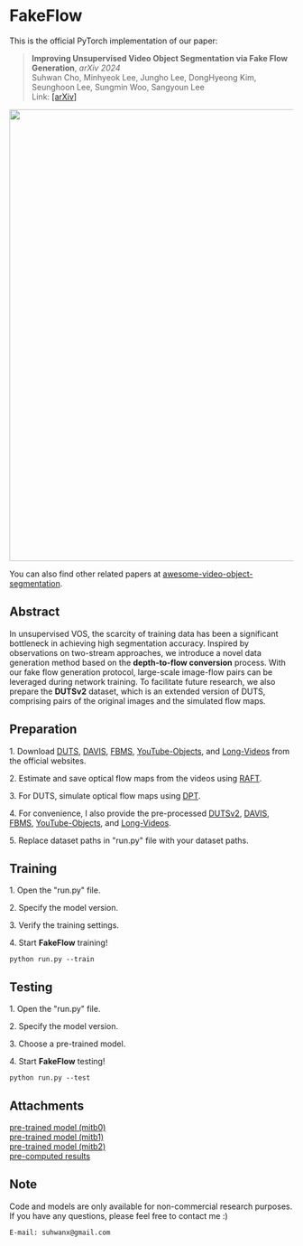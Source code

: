 # FakeFlow

This is the official PyTorch implementation of our paper:

> **Improving Unsupervised Video Object Segmentation via Fake Flow Generation**, *arXiv 2024*\
> Suhwan Cho, Minhyeok Lee, Jungho Lee, DongHyeong Kim, Seunghoon Lee, Sungmin Woo, Sangyoun Lee\
> Link: [[arXiv]](https://arxiv.org/pdf/2407.11714)


<img src="https://github.com/user-attachments/assets/dcbd818a-fff9-417f-a2cf-631df4c82df8" width=800>


You can also find other related papers at [awesome-video-object-segmentation](https://github.com/suhwan-cho/awesome-video-object-segmentation).


## Abstract
In unsupervised VOS, the scarcity of training data has been a significant bottleneck in achieving high segmentation accuracy. Inspired by 
observations on two-stream approaches, we introduce a novel data generation method based on the **depth-to-flow conversion** process. With our fake flow generation protocol,
large-scale image-flow pairs can be leveraged during network training. To facilitate future research, we also prepare the **DUTSv2** dataset, which is an extended version of DUTS, 
comprising pairs of the original images and the simulated flow maps.


## Preparation
1\. Download 
[DUTS](http://saliencydetection.net/duts/#org3aad434), 
[DAVIS](https://davischallenge.org/davis2017/code.html),
[FBMS](https://lmb.informatik.uni-freiburg.de/resources/datasets),
[YouTube-Objects](https://data.vision.ee.ethz.ch/cvl/youtube-objects),
and [Long-Videos](https://www.kaggle.com/datasets/gvclsu/long-videos)
from the official websites.

2\. Estimate and save optical flow maps from the videos using [RAFT](https://github.com/princeton-vl/RAFT).

3\. For DUTS, simulate optical flow maps using [DPT](https://github.com/isl-org/DPT).

4\. For convenience, I also provide the pre-processed
[DUTSv2](https://drive.google.com/file/d/1P8_USG8CWlpWm5UEcfXgXdr3IYQnhAvi/view?usp=drive_link), 
[DAVIS](https://drive.google.com/file/d/1kx-Cs5qQU99dszJQJOGKNb-wD_090q6c/view?usp=drive_link), 
[FBMS](https://drive.google.com/file/d/1Zgt5ouwFeTpMTemfNeEFz7uEUo77e2ml/view?usp=drive_link), 
[YouTube-Objects](https://drive.google.com/file/d/1t_eeHXJ30TWBNmMzE7vfS0izEafiBfgn/view?usp=drive_link),
and [Long-Videos](https://drive.google.com/file/d/1gZm1QBT_6JmHhphNrxuSztcqkm_eI6Sq/view?usp=drive_link).

5\. Replace dataset paths in "run.py" file with your dataset paths.


## Training
1\. Open the "run.py" file.

2\. Specify the model version.

3\. Verify the training settings.

4\. Start **FakeFlow** training!
```
python run.py --train
```


## Testing
1\. Open the "run.py" file.

2\. Specify the model version.

3\. Choose a pre-trained model.

4\. Start **FakeFlow** testing!
```
python run.py --test
```


## Attachments
[pre-trained model (mitb0)](https://drive.google.com/file/d/1FFz9buCu5XCl1LUpwwIUZJNvcAH4V_QG/view?usp=drive_link)\
[pre-trained model (mitb1)](https://drive.google.com/file/d/1DhNsNoF2borozWU5JbrJHIixUoW4hs-Y/view?usp=drive_link)\
[pre-trained model (mitb2)](https://drive.google.com/file/d/1GYAlCt97kcNjtcXoZUGkhIQXgovwV0fz/view?usp=drive_link)\
[pre-computed results](https://drive.google.com/file/d/1OiIaVPf51kqAzGYqFtFl8lLsw-yuY5fi/view?usp=sharing)


## Note
Code and models are only available for non-commercial research purposes.\
If you have any questions, please feel free to contact me :)
```
E-mail: suhwanx@gmail.com
```
